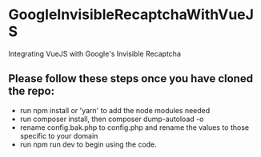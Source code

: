 # GoogleInvisibleRecaptchaWithVueJS
Integrating VueJS with Google's Invisible Recaptcha

## Please follow these steps once you have cloned the repo:
- run npm install or 'yarn' to add the node modules needed
- run composer install, then composer dump-autoload -o
- rename config.bak.php to config.php and rename the values to those specific to your domain
- run npm run dev to begin using the code.

